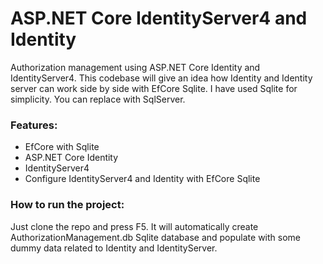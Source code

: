 # ASP.NET Core IdentityServer4 and Identity
Authorization management using ASP.NET Core Identity and IdentityServer4. This codebase will give an idea how Identity and Identity server can work side by side with EfCore Sqlite. I have used Sqlite for simplicity. You can replace with SqlServer.

### Features: 
- EfCore with Sqlite
- ASP.NET Core Identity
- IdentityServer4
- Configure IdentityServer4 and Identity with EfCore Sqlite

### How to run the project: 
Just clone the repo and press F5. It will automatically create AuthorizationManagement.db Sqlite database and populate with some dummy data related to Identity and IdentityServer.



